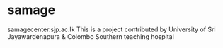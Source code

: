 # samage
samagecenter.sjp.ac.lk
This is a project contributed by University of Sri Jayawardenapura & Colombo Southern teaching hospital

